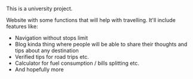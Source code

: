 This is a university project. 

Website with some functions that will help with travelling.
It'll include features like:
- Navigation without stops limit
- Blog kinda thing where people will be able to share their thoughts and tips about any destination
- Verified tips for road trips etc.
- Calculator for fuel consumption / bills splitting etc.
- And hopefully more
